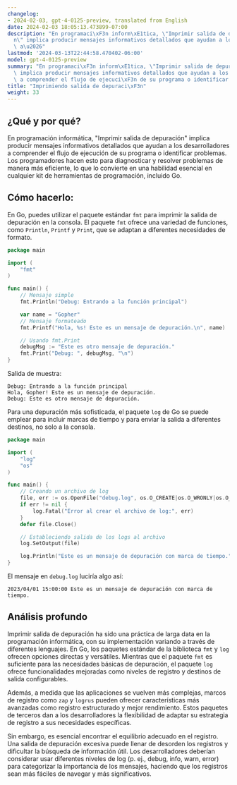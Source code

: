 ```yaml
---
changelog:
- 2024-02-03, gpt-4-0125-preview, translated from English
date: 2024-02-03 18:05:13.473899-07:00
description: "En programaci\xF3n inform\xE1tica, \"Imprimir salida de depuraci\xF3\
  n\" implica producir mensajes informativos detallados que ayudan a los desarrolladores\
  \ a\u2026"
lastmod: '2024-03-13T22:44:58.470402-06:00'
model: gpt-4-0125-preview
summary: "En programaci\xF3n inform\xE1tica, \"Imprimir salida de depuraci\xF3n\"\
  \ implica producir mensajes informativos detallados que ayudan a los desarrolladores\
  \ a comprender el flujo de ejecuci\xF3n de su programa o identificar problemas."
title: "Imprimiendo salida de depuraci\xF3n"
weight: 33
---
```


## ¿Qué y por qué?

En programación informática, "Imprimir salida de depuración" implica producir mensajes informativos detallados que ayudan a los desarrolladores a comprender el flujo de ejecución de su programa o identificar problemas. Los programadores hacen esto para diagnosticar y resolver problemas de manera más eficiente, lo que lo convierte en una habilidad esencial en cualquier kit de herramientas de programación, incluido Go.

## Cómo hacerlo:

En Go, puedes utilizar el paquete estándar `fmt` para imprimir la salida de depuración en la consola. El paquete `fmt` ofrece una variedad de funciones, como `Println`, `Printf` y `Print`, que se adaptan a diferentes necesidades de formato.

```go
package main

import (
	"fmt"
)

func main() {
	// Mensaje simple
	fmt.Println("Debug: Entrando a la función principal")

	var name = "Gopher"
	// Mensaje formateado
	fmt.Printf("Hola, %s! Este es un mensaje de depuración.\n", name)

	// Usando fmt.Print
	debugMsg := "Este es otro mensaje de depuración."
	fmt.Print("Debug: ", debugMsg, "\n")
}
```

Salida de muestra:
```
Debug: Entrando a la función principal
Hola, Gopher! Este es un mensaje de depuración.
Debug: Este es otro mensaje de depuración.
```

Para una depuración más sofisticada, el paquete `log` de Go se puede emplear para incluir marcas de tiempo y para enviar la salida a diferentes destinos, no solo a la consola.

```go
package main

import (
	"log"
	"os"
)

func main() {
	// Creando un archivo de log
	file, err := os.OpenFile("debug.log", os.O_CREATE|os.O_WRONLY|os.O_APPEND, 0666)
	if err != nil {
		log.Fatal("Error al crear el archivo de log:", err)
	}
	defer file.Close()

	// Estableciendo salida de los logs al archivo
	log.SetOutput(file)

	log.Println("Este es un mensaje de depuración con marca de tiempo.")
}
```

El mensaje en `debug.log` luciría algo así:
```
2023/04/01 15:00:00 Este es un mensaje de depuración con marca de tiempo.
```

## Análisis profundo

Imprimir salida de depuración ha sido una práctica de larga data en la programación informática, con su implementación variando a través de diferentes lenguajes. En Go, los paquetes estándar de la biblioteca `fmt` y `log` ofrecen opciones directas y versátiles. Mientras que el paquete `fmt` es suficiente para las necesidades básicas de depuración, el paquete `log` ofrece funcionalidades mejoradas como niveles de registro y destinos de salida configurables.

Además, a medida que las aplicaciones se vuelven más complejas, marcos de registro como `zap` y `logrus` pueden ofrecer características más avanzadas como registro estructurado y mejor rendimiento. Estos paquetes de terceros dan a los desarrolladores la flexibilidad de adaptar su estrategia de registro a sus necesidades específicas.

Sin embargo, es esencial encontrar el equilibrio adecuado en el registro. Una salida de depuración excesiva puede llenar de desorden los registros y dificultar la búsqueda de información útil. Los desarrolladores deberían considerar usar diferentes niveles de log (p. ej., debug, info, warn, error) para categorizar la importancia de los mensajes, haciendo que los registros sean más fáciles de navegar y más significativos.
